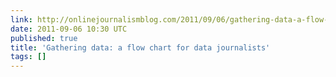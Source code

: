 ```yaml
---
link: http://onlinejournalismblog.com/2011/09/06/gathering-data-a-flow-chart-for-data-journalists/
date: 2011-09-06 10:30 UTC
published: true
title: 'Gathering data: a flow chart for data journalists'
tags: []
---
```



